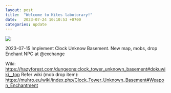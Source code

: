 ```yaml
---
layout: post
title:  "Welcome to Kites labotorary!"
date:   2023-07-24 10:10:53 +0700
categories: update
---
```

<img src="https://media.discordapp.net/attachments/1121974498757984337/1129806888876388364/image.png" />

2023-07-15
Implement Clock Unknow Basement.
New map, mobs, drop
Enchant NPC at @exchange

Wiki: https://hazyforest.com/dungeons:clock_tower_unknown_basement#dokuwiki__top
Refer wiki (mob drop item): https://muhro.eu/wiki/index.php/Clock_Tower_Unknown_Basement#Weapon_Enchantment
